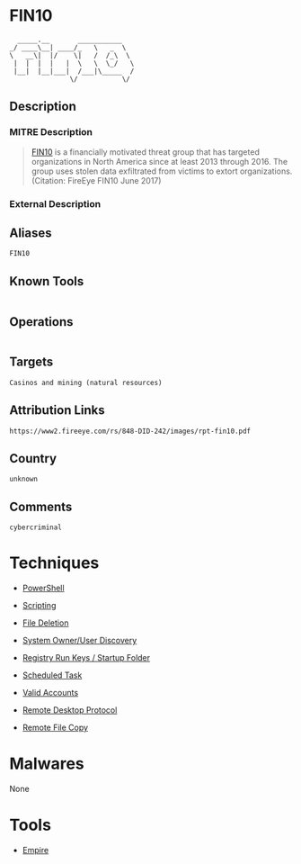 
# FIN10

```
  _____.__       ___________   
_/ ____\__| ____/_   \   _  \  
\   __\|  |/    \|   /  /_\  \ 
 |  |  |  |   |  \   \  \_/   \
 |__|  |__|___|  /___|\_____  /
               \/           \/ 

```

## Description

### MITRE Description

> [FIN10](https://attack.mitre.org/groups/G0051) is a financially motivated threat group that has targeted organizations in North America since at least 2013 through 2016. The group uses stolen data exfiltrated from victims to extort organizations. (Citation: FireEye FIN10 June 2017)

### External Description

> 

## Aliases

```
FIN10
```

## Known Tools

```

```

## Operations

```

```

## Targets

```
Casinos and mining (natural resources)
```

## Attribution Links

```
https://www2.fireeye.com/rs/848-DID-242/images/rpt-fin10.pdf
```

## Country

```
unknown
```

## Comments

```
cybercriminal
```

# Techniques


* [PowerShell](../techniques/PowerShell.md)

* [Scripting](../techniques/Scripting.md)
    
* [File Deletion](../techniques/File-Deletion.md)
    
* [System Owner/User Discovery](../techniques/System-Owner-User-Discovery.md)
    
* [Registry Run Keys / Startup Folder](../techniques/Registry-Run-Keys---Startup-Folder.md)
    
* [Scheduled Task](../techniques/Scheduled-Task.md)
    
* [Valid Accounts](../techniques/Valid-Accounts.md)
    
* [Remote Desktop Protocol](../techniques/Remote-Desktop-Protocol.md)
    
* [Remote File Copy](../techniques/Remote-File-Copy.md)
    

# Malwares

None

# Tools


* [Empire](../tools/Empire.md)

